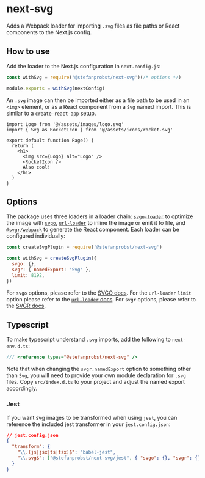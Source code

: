 # next-svg

Adds a Webpack loader for importing `.svg` files as file paths or React
components to the Next.js config.

## How to use

Add the loader to the Next.js configuration in `next.config.js`:

```js
const withSvg = require('@stefanprobst/next-svg')(/* options */)

module.exports = withSvg(nextConfig)
```

An `.svg` image can then be imported either as a file path to be used in an
`<img>` element, or as a React component from a `Svg` named import. This is
similar to a `create-react-app` setup.

```tsx
import Logo from '@/assets/images/logo.svg'
import { Svg as RocketIcon } from '@/assets/icons/rocket.svg'

export default function Page() {
  return (
    <h1>
      <img src={Logo} alt="Logo" />
      <RocketIcon />
      Also cool!
    </h1>
  )
}
```

## Options

The package uses three loaders in a loader chain:
[`svgo-loader`](https://github.com/stefanprobst/svgo-loader) to optimize the
image with [`svgo`](https://github.com/svg/svgo),
[`url-loader`](https://github.com/webpack-contrib/url-loader) to inline the
image or emit it to file, and
[`@svgr/webpack`](https://github.com/gregberge/svgr/tree/master/packages/webpack)
to generate the React component. Each loader can be configured individually:

```js
const createSvgPlugin = require('@stefanprobst/next-svg')

const withSvg = createSvgPlugin({
  svgo: {},
  svgr: { namedExport: 'Svg' },
  limit: 8192,
})
```

For `svgo` options, please refer to the
[SVGO docs](https://github.com/svg/svgo#what-it-can-do). For the `url-loader`
`limit` option please refer to the
[`url-loader` docs](https://github.com/webpack-contrib/url-loader#limit). For
`svgr` options, please refer to the
[SVGR docs](https://react-svgr.com/docs/options/).

## Typescript

To make typescript understand `.svg` imports, add the following to
`next-env.d.ts`:

```ts
/// <reference types="@stefanprobst/next-svg" />
```

Note that when changing the `svgr.namedExport` option to something other than
`Svg`, you will need to provide your own module declaration for `.svg` files.
Copy `src/index.d.ts` to your project and adjust the named export accordingly.

### Jest

If you want svg images to be transformed when using `jest`, you can reference
the included jest transformer in your `jest.config.json`:

```json
// jest.config.json
{
  "transform": {
    "\\.(js|jsx|ts|tsx)$": "babel-jest",
    "\\.svg$": ["@stefanprobst/next-svg/jest", { "svgo": {}, "svgr": {} }]
  }
}
```
